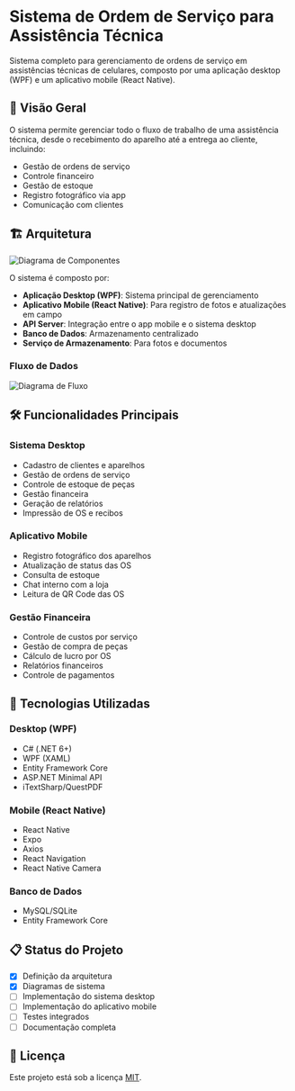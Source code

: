 # Sistema de Ordem de Serviço para Assistência Técnica

Sistema completo para gerenciamento de ordens de serviço em assistências técnicas de celulares, composto por uma aplicação desktop (WPF) e um aplicativo mobile (React Native).

## 📱 Visão Geral

O sistema permite gerenciar todo o fluxo de trabalho de uma assistência técnica, desde o recebimento do aparelho até a entrega ao cliente, incluindo:
- Gestão de ordens de serviço
- Controle financeiro
- Gestão de estoque
- Registro fotográfico via app
- Comunicação com clientes

## 🏗 Arquitetura

![Diagrama de Componentes](http://www.plantuml.com/plantuml/proxy?src=https://raw.githubusercontent.com/abraaodeveloper/cell-fix-manager/main/component_diagram.puml)

O sistema é composto por:
- **Aplicação Desktop (WPF)**: Sistema principal de gerenciamento
- **Aplicativo Mobile (React Native)**: Para registro de fotos e atualizações em campo
- **API Server**: Integração entre o app mobile e o sistema desktop
- **Banco de Dados**: Armazenamento centralizado
- **Serviço de Armazenamento**: Para fotos e documentos

### Fluxo de Dados

![Diagrama de Fluxo](http://www.plantuml.com/plantuml/proxy?src=https://raw.githubusercontent.com/abraaodeveloper/cell-fix-manager/main/data_flow_diagram.puml)

## 🛠 Funcionalidades Principais

### Sistema Desktop
- Cadastro de clientes e aparelhos
- Gestão de ordens de serviço
- Controle de estoque de peças
- Gestão financeira
- Geração de relatórios
- Impressão de OS e recibos

### Aplicativo Mobile
- Registro fotográfico dos aparelhos
- Atualização de status das OS
- Consulta de estoque
- Chat interno com a loja
- Leitura de QR Code das OS

### Gestão Financeira
- Controle de custos por serviço
- Gestão de compra de peças
- Cálculo de lucro por OS
- Relatórios financeiros
- Controle de pagamentos

## 🔧 Tecnologias Utilizadas

### Desktop (WPF)
- C# (.NET 6+)
- WPF (XAML)
- Entity Framework Core
- ASP.NET Minimal API
- iTextSharp/QuestPDF

### Mobile (React Native)
- React Native
- Expo
- Axios
- React Navigation
- React Native Camera

### Banco de Dados
- MySQL/SQLite
- Entity Framework Core

## 📋 Status do Projeto

- [x] Definição da arquitetura
- [x] Diagramas de sistema
- [ ] Implementação do sistema desktop
- [ ] Implementação do aplicativo mobile
- [ ] Testes integrados
- [ ] Documentação completa

## 📄 Licença

Este projeto está sob a licença [MIT](LICENSE).
